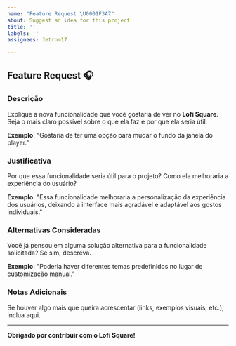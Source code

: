 ```yaml
---
name: "Feature Request \U0001F3A7"
about: Suggest an idea for this project
title: ''
labels: ''
assignees: Jetrom17

---
```


## Feature Request 🎧

### Descrição

Explique a nova funcionalidade que você gostaria de ver no **Lofi Square**. Seja o mais claro possível sobre o que ela faz e por que ela seria útil.

**Exemplo**: "Gostaria de ter uma opção para mudar o fundo da janela do player."

### Justificativa

Por que essa funcionalidade seria útil para o projeto? Como ela melhoraria a experiência do usuário?

**Exemplo**: "Essa funcionalidade melhoraria a personalização da experiência dos usuários, deixando a interface mais agradável e adaptável aos gostos individuais."

### Alternativas Consideradas

Você já pensou em alguma solução alternativa para a funcionalidade solicitada? Se sim, descreva.

**Exemplo**: "Poderia haver diferentes temas predefinidos no lugar de customização manual."

### Notas Adicionais

Se houver algo mais que queira acrescentar (links, exemplos visuais, etc.), inclua aqui.

---

**Obrigado por contribuir com o Lofi Square!**
